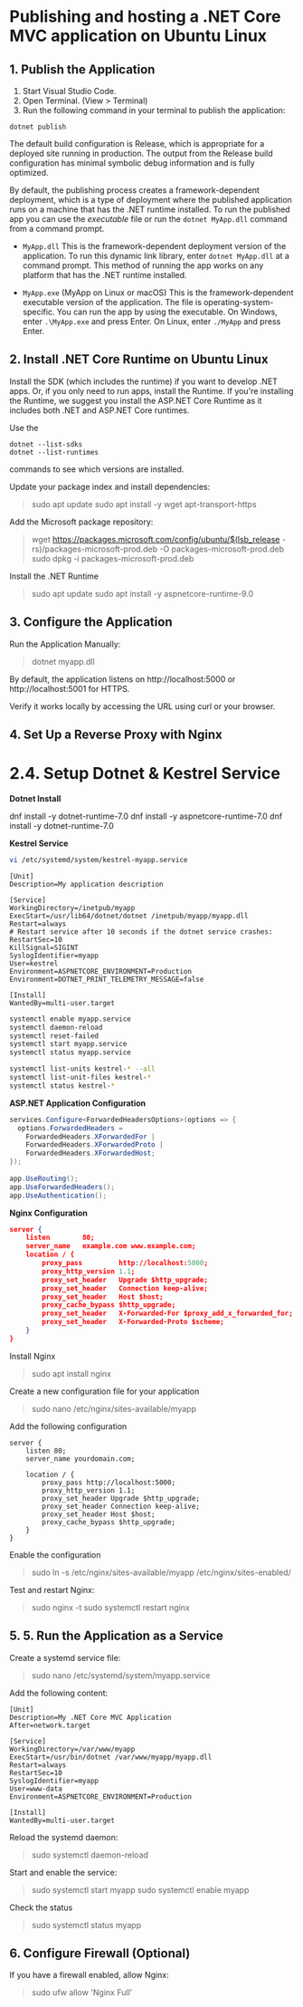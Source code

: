 # Publishing and hosting a .NET Core MVC application on Ubuntu Linux

## 1. Publish the Application

1. Start Visual Studio Code. 
2. Open Terminal. (View > Terminal)
3. Run the following command in your terminal to publish the application:

```
dotnet publish
```

The default build configuration is Release, which is appropriate for a deployed site running in production. The output from the Release build configuration has minimal symbolic debug information and is fully optimized.

By default, the publishing process creates a framework-dependent deployment, which is a type of deployment where the published application runs on a machine that has the .NET runtime installed. To run the published app you can use the *executable* file or run the `dotnet MyApp.dll` command from a command prompt.

* `MyApp.dll` This is the framework-dependent deployment version of the application. To run this dynamic link library, enter `dotnet MyApp.dll` at a command prompt. This method of running the app works on any platform that has the .NET runtime installed.

* `MyApp.exe` (MyApp on Linux or macOS) This is the framework-dependent executable version of the application. The file is operating-system-specific. You can run the app by using the executable. On Windows, enter `.\MyApp.exe` and press Enter. On Linux, enter `./MyApp` and press Enter.

## 2. Install .NET Core Runtime on Ubuntu Linux

Install the SDK (which includes the runtime) if you want to develop .NET apps. Or, if you only need to run apps, install the Runtime. If you're installing the Runtime, we suggest you install the ASP.NET Core Runtime as it includes both .NET and ASP.NET Core runtimes.

Use the
```
dotnet --list-sdks 
dotnet --list-runtimes 
```
commands to see which versions are installed.

Update your package index and install dependencies:

> sudo apt update
> sudo apt install -y wget apt-transport-https

Add the Microsoft package repository:

> wget https://packages.microsoft.com/config/ubuntu/$(lsb_release -rs)/packages-microsoft-prod.deb -O packages-microsoft-prod.deb
> sudo dpkg -i packages-microsoft-prod.deb

Install the .NET Runtime

> sudo apt update
> sudo apt install -y aspnetcore-runtime-9.0

## 3. Configure the Application

Run the Application Manually:

> dotnet myapp.dll

By default, the application listens on http://localhost:5000 or http://localhost:5001 for HTTPS.  

Verify it works locally by accessing the URL using curl or your browser.

## 4. Set Up a Reverse Proxy with Nginx




# 2.4. Setup Dotnet & Kestrel Service

**Dotnet Install**

dnf install -y dotnet-runtime-7.0
dnf install -y aspnetcore-runtime-7.0
dnf install -y dotnet-runtime-7.0

**Kestrel Service**

```bash
vi /etc/systemd/system/kestrel-myapp.service
```

```
[Unit]
Description=My application description
 
[Service]
WorkingDirectory=/inetpub/myapp
ExecStart=/usr/lib64/dotnet/dotnet /inetpub/myapp/myapp.dll
Restart=always
# Restart service after 10 seconds if the dotnet service crashes:
RestartSec=10
KillSignal=SIGINT
SyslogIdentifier=myapp
User=kestrel
Environment=ASPNETCORE_ENVIRONMENT=Production
Environment=DOTNET_PRINT_TELEMETRY_MESSAGE=false
 
[Install]
WantedBy=multi-user.target
```

```bash
systemctl enable myapp.service
systemctl daemon-reload
systemctl reset-failed
systemctl start myapp.service
systemctl status myapp.service

systemctl list-units kestrel-* --all
systemctl list-unit-files kestrel-*
systemctl status kestrel-*
```

**ASP.NET Application Configuration**

```csharp
services.Configure<ForwardedHeadersOptions>(options => {
  options.ForwardedHeaders = 
    ForwardedHeaders.XForwardedFor | 
    ForwardedHeaders.XForwardedProto | 
    ForwardedHeaders.XForwardedHost;
});
  
app.UseRouting(); 
app.UseForwardedHeaders(); 
app.UseAuthentication();
```

**Nginx Configuration**

```json
server {
    listen        80;
    server_name   example.com www.example.com;
    location / {
        proxy_pass         http://localhost:5000;
        proxy_http_version 1.1;
        proxy_set_header   Upgrade $http_upgrade;
        proxy_set_header   Connection keep-alive;
        proxy_set_header   Host $host;
        proxy_cache_bypass $http_upgrade;
        proxy_set_header   X-Forwarded-For $proxy_add_x_forwarded_for;
        proxy_set_header   X-Forwarded-Proto $scheme;
    }
}
```




Install Nginx

> sudo apt install nginx

Create a new configuration file for your application

> sudo nano /etc/nginx/sites-available/myapp

Add the following configuration

```text
server {
    listen 80;
    server_name yourdomain.com;

    location / {
        proxy_pass http://localhost:5000;
        proxy_http_version 1.1;
        proxy_set_header Upgrade $http_upgrade;
        proxy_set_header Connection keep-alive;
        proxy_set_header Host $host;
        proxy_cache_bypass $http_upgrade;
    }
}
```

Enable the configuration

> sudo ln -s /etc/nginx/sites-available/myapp /etc/nginx/sites-enabled/

Test and restart Nginx:

> sudo nginx -t
> sudo systemctl restart nginx

## 5. 5. Run the Application as a Service

Create a systemd service file:

> sudo nano /etc/systemd/system/myapp.service

Add the following content:

```text
[Unit]
Description=My .NET Core MVC Application
After=network.target

[Service]
WorkingDirectory=/var/www/myapp
ExecStart=/usr/bin/dotnet /var/www/myapp/myapp.dll
Restart=always
RestartSec=10
SyslogIdentifier=myapp
User=www-data
Environment=ASPNETCORE_ENVIRONMENT=Production

[Install]
WantedBy=multi-user.target

```

Reload the systemd daemon:

> sudo systemctl daemon-reload

Start and enable the service:

> sudo systemctl start myapp
> sudo systemctl enable myapp

Check the status

> sudo systemctl status myapp

## 6. Configure Firewall (Optional)

If you have a firewall enabled, allow Nginx:

> sudo ufw allow 'Nginx Full'




